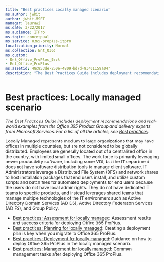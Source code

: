 ```yaml
---
title: "Best practices Locally managed scenario"
ms.author: jwhit
author: jwhit-MSFT
manager: laurawi
ms.date: 3/22/2017
ms.audience: ITPro
ms.topic: concetpual
ms.service: o365-proplus-itpro
localization_priority: Normal
ms.collection: Ent_O365
ms.custom:
- Ent_Office_ProPlus_Best
- Ent_Office_ProPlus
ms.assetid: 48c953de-270e-4809-bd7d-93431159a047
description: "The Best Practices Guide includes deployment recommendations and real-world examples from the Office 365 Product Group and delivery experts from Microsoft Services. For a list of all the articles, see Best practices."
---
```


# Best practices: Locally managed scenario

 *The Best Practices Guide includes deployment recommendations and real-world examples from the Office 365 Product Group and delivery experts from Microsoft Services. For a list of all the articles, see [Best practices](best-practices.md).* 
  
Locally Managed represents medium to large organizations that may have offices in multiple countries, but are not considered to be globally distributed. Employees are generally located out of a centralized office in the country, with limited small offices. The work force is primarily leveraging newer productivity software, including some VDI, but the IT department does not have software distribution tools to manage client software. IT Administrators leverage a Distributed File System (DFS) and network shares to host installation packages that end users install, and utilize custom scripts and batch files for automated deployments for end users because the users do not have local admin rights. They do not have dedicated IT teams to specific products, and instead leverages shared teams that manage multiple technologies of the IT environment such as Active Directory Domain Services (AD DS), Active Directory Federation Services (AD FS), and Group Policy.

- [Best practices: Assessment for locally managed](best-practices-assessment-for-locally-managed.md): Assessment results and success criteria for deploying Office 365 ProPlus.
- [Best practices: Planning for locally managed](best-practices-planning-for-locally-managed.md): Creating a deployment plan is key when you migrate to Office 365 ProPlus.
- [Best practices: Deployment for locally managed](best-practices-deployment-for-locally-managed.md): Guidance on how to deploy Office 365 ProPlus in the locally managed scenario.
- [Best practices: Management for locally managed](best-practices-management-for-locally-managed.md): Common management tasks after deploying Office 365 ProPlus.
  

